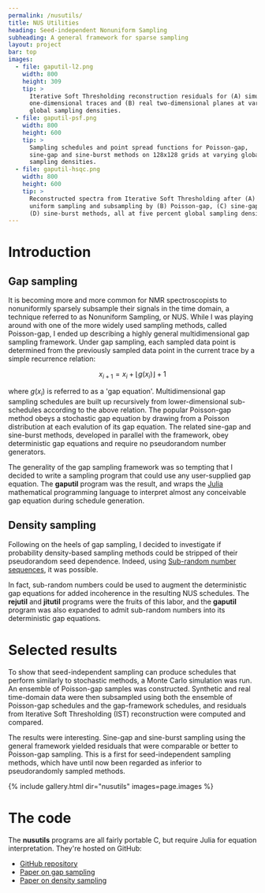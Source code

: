```yaml
---
permalink: /nusutils/
title: NUS Utilities
heading: Seed-independent Nonuniform Sampling
subheading: A general framework for sparse sampling
layout: project
bar: top
images:
  - file: gaputil-l2.png
    width: 800
    height: 309
    tip: >
      Iterative Soft Thresholding reconstruction residuals for (A) simulated
      one-dimensional traces and (B) real two-dimensional planes at varying
      global sampling densities.
  - file: gaputil-psf.png
    width: 800
    height: 600
    tip: >
      Sampling schedules and point spread functions for Poisson-gap,
      sine-gap and sine-burst methods on 128x128 grids at varying global
      sampling densities.
  - file: gaputil-hsqc.png
    width: 800
    height: 600
    tip: >
      Reconstructed spectra from Iterative Soft Thresholding after (A)
      uniform sampling and subsampling by (B) Poisson-gap, (C) sine-gap and
      (D) sine-burst methods, all at five percent global sampling density.
---
```


# Introduction

## Gap sampling

It is becoming more and more common for NMR spectroscopists to nonuniformly
sparsely subsample their signals in the time domain, a technique referred to
as Nonuniform Sampling, or NUS. While I was playing around with one of the
more widely used sampling methods, called Poisson-gap, I ended up describing
a highly general multidimensional gap sampling framework. Under gap
sampling, each sampled data point is determined from the previously sampled
data point in the current trace by a simple recurrence relation:

$$x_{i+1} = x_i + \lfloor g(x_i) \rfloor + 1$$

where $g(x_i)$ is referred to as a 'gap equation'. Multidimensional
gap sampling schedules are built up recursively from lower-dimensional
sub-schedules according to the above relation. The popular Poisson-gap
method obeys a stochastic gap equation by drawing from a Poisson
distribution at each evalution of its gap equation. The related sine-gap and
sine-burst methods, developed in parallel with the framework, obey
deterministic gap equations and require no pseudorandom number generators.

The generality of the gap sampling framework was so tempting that I decided
to write a sampling program that could use any user-supplied gap equation.
The **gaputil** program was the result, and wraps the
[Julia](http://julialang.org/) mathematical programming language to
interpret almost any conceivable gap equation during schedule generation.

## Density sampling

Following on the heels of gap sampling, I decided to investigate if
probability density-based sampling methods could be stripped of their
pseudorandom seed dependence. Indeed, using [Sub-random number sequences](
https://en.wikipedia.org/wiki/Low-discrepancy_sequence), it was possible.

In fact, sub-random numbers could be used to augment the deterministic gap
equations for added incoherence in the resulting NUS schedules. The
**rejutil** and **jitutil** programs were the fruits of this labor, and
the **gaputil** program was also expanded to admit sub-random numbers
into its deterministic gap equations.

# Selected results

To show that seed-independent sampling can produce schedules that perform
similarly to stochastic methods, a Monte Carlo simulation was run.
An ensemble of Poisson-gap samples was constructed. Synthetic and
real time-domain data were then subsampled using both the ensemble
of Poisson-gap schedules and the gap-framework schedules, and
residuals from Iterative Soft Thresholding (IST) reconstruction were
computed and compared.

The results were interesting. Sine-gap and sine-burst sampling using the
general framework yielded residuals that were comparable or better to
Poisson-gap sampling. This is a first for seed-independent sampling methods,
which have until now been regarded as inferior to pseudorandomly sampled
methods.

{% include gallery.html dir="nusutils" images=page.images %}

# The code

The **nusutils** programs are all fairly portable C, but require Julia for
equation interpretation. They're hosted on GitHub:

 * [GitHub repository](http://github.com/geekysuavo/nusutils)
 * [Paper on gap sampling]({{site.db}}nusutils/bworley-2015.pdf)
 * [Paper on density sampling]({{site.db}}nusutils/bworley-2016.pdf)

